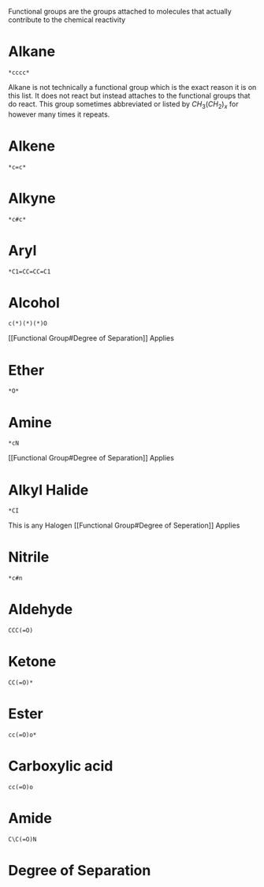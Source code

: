 Functional groups are the groups attached to molecules that actually contribute to the chemical reactivity

# Alkane
```smiles
*cccc*
```
Alkane is not technically a functional group which is the exact reason it is on this list. It does not react but instead attaches to the functional groups that do react. This group sometimes abbreviated or listed by $CH_3(CH_{2})_x$ for however many times it repeats. 
# Alkene 
```smiles
*c=c*
```

# Alkyne
```smiles
*c#c*
```

# Aryl
```smiles
*C1=CC=CC=C1
```

# Alcohol
```smiles
c(*)(*)(*)O
```
[[Functional Group#Degree of Separation]] Applies
# Ether
```smiles
*O*
```

# Amine
```smiles
*cN
```
[[Functional Group#Degree of Separation]] Applies
# Alkyl Halide
```smiles
*CI
```
This is any Halogen
[[Functional Group#Degree of Seperation]] Applies
# Nitrile
```smiles
*c#n
```
# Aldehyde
```smiles
CCC(=O)
```
# Ketone
```smiles
CC(=O)*
```
# Ester
```smiles
cc(=O)o*
```
# Carboxylic acid
```smiles
cc(=O)o
```
# Amide
```smiles
C\C(=O)N
```
# Degree of Separation
